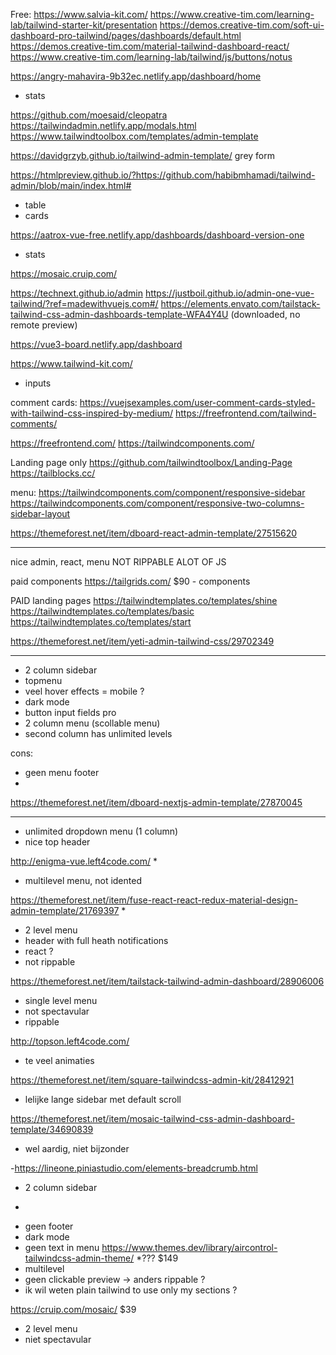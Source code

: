 Free:
https://www.salvia-kit.com/
https://www.creative-tim.com/learning-lab/tailwind-starter-kit/presentation
https://demos.creative-tim.com/soft-ui-dashboard-pro-tailwind/pages/dashboards/default.html
https://demos.creative-tim.com/material-tailwind-dashboard-react/
https://www.creative-tim.com/learning-lab/tailwind/js/buttons/notus

https://angry-mahavira-9b32ec.netlify.app/dashboard/home
- stats

https://github.com/moesaid/cleopatra
https://tailwindadmin.netlify.app/modals.html
https://www.tailwindtoolbox.com/templates/admin-template



https://davidgrzyb.github.io/tailwind-admin-template/
grey form

https://htmlpreview.github.io/?https://github.com/habibmhamadi/tailwind-admin/blob/main/index.html#
- table
- cards

https://aatrox-vue-free.netlify.app/dashboards/dashboard-version-one
- stats


https://mosaic.cruip.com/

https://technext.github.io/admin
https://justboil.github.io/admin-one-vue-tailwind/?ref=madewithvuejs.com#/
https://elements.envato.com/tailstack-tailwind-css-admin-dashboards-template-WFA4Y4U (downloaded, no remote preview)

https://vue3-board.netlify.app/dashboard

https://www.tailwind-kit.com/
- inputs

comment cards:
https://vuejsexamples.com/user-comment-cards-styled-with-tailwind-css-inspired-by-medium/
https://freefrontend.com/tailwind-comments/


https://freefrontend.com/
https://tailwindcomponents.com/


Landing page only
https://github.com/tailwindtoolbox/Landing-Page
https://tailblocks.cc/

menu:
https://tailwindcomponents.com/component/responsive-sidebar
https://tailwindcomponents.com/component/responsive-two-columns-sidebar-layout

https://themeforest.net/item/dboard-react-admin-template/27515620
***
nice admin,
react, menu NOT RIPPABLE
ALOT OF JS

paid components
https://tailgrids.com/ $90 - components

PAID
landing pages
https://tailwindtemplates.co/templates/shine
https://tailwindtemplates.co/templates/basic
https://tailwindtemplates.co/templates/start


https://themeforest.net/item/yeti-admin-tailwind-css/29702349
***
- 2 column sidebar
- topmenu
- veel hover effects = mobile ?
- dark mode
- button input fields
  pro
- 2 column menu (scollable menu)
- second column has unlimited levels

cons:
- geen menu footer
-





https://themeforest.net/item/dboard-nextjs-admin-template/27870045
***
- unlimited dropdown menu (1 column)
- nice top header

http://enigma-vue.left4code.com/
*
- multilevel menu, not idented

https://themeforest.net/item/fuse-react-react-redux-material-design-admin-template/21769397
*
- 2 level menu
- header with full heath notifications
- react ?
- not rippable

https://themeforest.net/item/tailstack-tailwind-admin-dashboard/28906006
- single level menu
- not spectavular
- rippable

http://topson.left4code.com/
- te veel animaties

https://themeforest.net/item/square-tailwindcss-admin-kit/28412921
- lelijke lange sidebar met default scroll

https://themeforest.net/item/mosaic-tailwind-css-admin-dashboard-template/34690839
- wel aardig, niet bijzonder

-https://lineone.piniastudio.com/elements-breadcrumb.html
- 2 column sidebar
*
- geen footer
- dark mode
- geen text in menu
  https://www.themes.dev/library/aircontrol-tailwindcss-admin-theme/
  *???
  $149
- multilevel
- geen clickable preview -> anders rippable ?
- ik wil weten plain tailwind to use only my sections ?

https://cruip.com/mosaic/
$39
- 2 level menu
- niet spectavular
